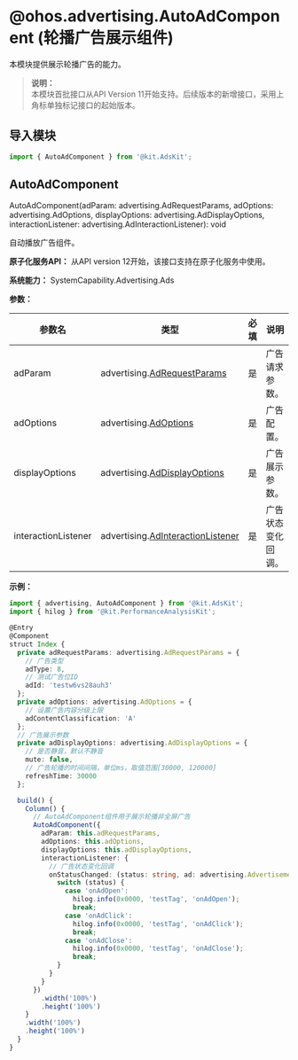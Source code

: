 # @ohos.advertising.AutoAdComponent (轮播广告展示组件)

本模块提供展示轮播广告的能力。

> **说明：**<br/>
> 本模块首批接口从API Version 11开始支持。后续版本的新增接口，采用上角标单独标记接口的起始版本。

## 导入模块

```ts
import { AutoAdComponent } from '@kit.AdsKit';
```

## AutoAdComponent

AutoAdComponent(adParam: advertising.AdRequestParams, adOptions: advertising.AdOptions, displayOptions: advertising.AdDisplayOptions, interactionListener: advertising.AdInteractionListener): void

自动播放广告组件。

**原子化服务API：** 从API version 12开始，该接口支持在原子化服务中使用。

**系统能力：** SystemCapability.Advertising.Ads

**参数：**

| 参数名              | 类型                                                                              | 必填 | 说明              |
|---------------------|-----------------------------------------------------------------------------------|-----|-----------------|
| adParam             | advertising.[AdRequestParams](js-apis-advertising.md#adrequestparams)             | 是   | 广告请求参数。     |
| adOptions           | advertising.[AdOptions](js-apis-advertising.md#adoptions)                         | 是   | 广告配置。         |
| displayOptions      | advertising.[AdDisplayOptions](js-apis-advertising.md#addisplayoptions)           | 是   | 广告展示参数。     |
| interactionListener | advertising.[AdInteractionListener](js-apis-advertising.md#adinteractionlistener) | 是   | 广告状态变化回调。 |

**示例：**

```ts
import { advertising, AutoAdComponent } from '@kit.AdsKit';
import { hilog } from '@kit.PerformanceAnalysisKit';

@Entry
@Component
struct Index {
  private adRequestParams: advertising.AdRequestParams = {
    // 广告类型
    adType: 8,
    // 测试广告位ID
    adId: 'testw6vs28auh3'
  };
  private adOptions: advertising.AdOptions = {
    // 设置广告内容分级上限
    adContentClassification: 'A'
  };
  // 广告展示参数
  private adDisplayOptions: advertising.AdDisplayOptions = {
    // 是否静音，默认不静音
    mute: false,
    // 广告轮播的时间间隔，单位ms，取值范围[30000, 120000]
    refreshTime: 30000
  };

  build() {
    Column() {
      // AutoAdComponent组件用于展示轮播非全屏广告
      AutoAdComponent({
        adParam: this.adRequestParams,
        adOptions: this.adOptions,
        displayOptions: this.adDisplayOptions,
        interactionListener: {
          // 广告状态变化回调
          onStatusChanged: (status: string, ad: advertising.Advertisement, data: string) => {
            switch (status) {
              case 'onAdOpen':
                hilog.info(0x0000, 'testTag', 'onAdOpen');
                break;
              case 'onAdClick':
                hilog.info(0x0000, 'testTag', 'onAdClick');
                break;
              case 'onAdClose':
                hilog.info(0x0000, 'testTag', 'onAdClose');
                break;
            }
          }
        }
      })
        .width('100%')
        .height('100%')
    }
    .width('100%')
    .height('100%')
  }
}
```